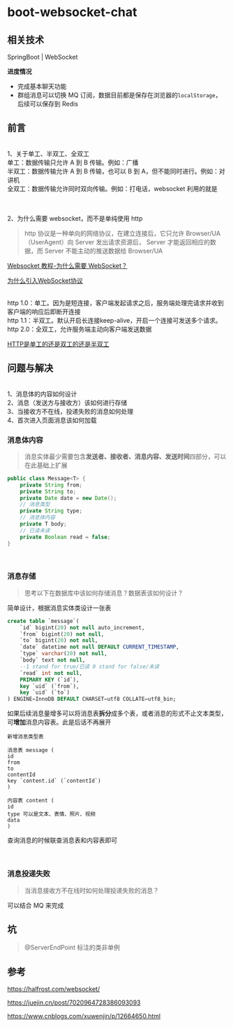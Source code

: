 # boot-websocket-chat

## 相关技术
SpringBoot | WebSocket

**进度情况**
* 完成基本聊天功能
* 群组消息可以切换 MQ 订阅，数据目前都是保存在浏览器的`localStorage`，后续可以保存到 Redis

## 前言
<br/> 1、关于单工、半双工、全双工
<br/> 单工：数据传输只允许 A 到 B 传输。例如：广播
<br/> 半双工：数据传输允许 A 到 B 传输，也可以 B 到 A，但不能同时进行。例如：对讲机
<br/> 全双工：数据传输允许同时双向传输。例如：打电话，websocket 利用的就是 

<br/>
<br/> 2、为什么需要 websocket，而不是单纯使用 http

> http 协议是一种单向的网络协议，在建立连接后，它只允许 Browser/UA（UserAgent）向 Server 发出请求资源后，
Server 才能返回相应的数据，而 Server 不能主动的推送数据给 Browser/UA

[Websocket 教程-为什么需要 WebSocket？](http://www.ruanyifeng.com/blog/2017/05/websocket.html)

[为什么引入WebSocket协议](https://blog.csdn.net/yl02520/article/details/7298309)

<br/> http 1.0：单工。因为是短连接，客户端发起请求之后，服务端处理完请求并收到客户端的响应后即断开连接
<br/> http 1.1：半双工。默认开启长连接keep-alive，开启一个连接可发送多个请求。
<br/> http 2.0：全双工，允许服务端主动向客户端发送数据

[HTTP是单工的还是双工的还是半双工](https://www.jianshu.com/p/3ca180af7dca)



## 问题与解决

<br/> 1、消息体的内容如何设计
<br/> 2、消息（发送方与接收方）该如何进行存储
<br/> 3、当接收方不在线，投递失败的消息如何处理
<br/> 4、首次进入页面消息该如何加载
<br/>

### 消息体内容

>消息实体最少需要包含**发送者、接收者、消息内容、发送时间**四部分，可以在此基础上扩展

```java
public class Message<T> {
    private String from;
    private String to;
    private Date date = new Date();
    // 消息类型
    private String type;
    // 消息体内容
    private T body;
    // 已读未读
    private Boolean read = false;
}
```

<br/>

### 消息存储

>思考以下在数据库中该如何存储消息？数据表该如何设计？

简单设计，根据消息实体类设计一张表
```sql
create table `message`(
    `id` bigint(20) not null auto_increment,
    `from` bigint(20) not null,
    `to` bigint(20) not null,
    `date` datetime not null DEFAULT CURRENT_TIMESTAMP,
    `type` varchar(20) not null,
    `body` text not null,
    --1 stand for true/已读 0 stand for false/未读
    `read` int not null,
    PRIMARY KEY (`id`),
    key `uid` (`from`),
    key `uid` (`to`)
) ENGINE=InnoDB DEFAULT CHARSET=utf8 COLLATE=utf8_bin;
```

如果后续消息量增多可以将消息表**拆分**成多个表，或者消息的形式不止文本类型，可**增加**消息内容表。此是后话不再展开
```
新增消息类型表

消息表 message (
id
from
to
contentId
key `content.id` (`contentId`)
)

内容表 content (
id
type 可以是文本、表情、照片、视频
data
)
```
查询消息的时候联查消息表和内容表即可

<br/>

### 消息投递失败

>当消息接收方不在线时如何处理投递失败的消息？

可以结合 MQ 来完成

## 坑

> @ServerEndPoint 标注的类非单例



## 参考

https://halfrost.com/websocket/

https://juejin.cn/post/7020964728386093093

https://www.cnblogs.com/xuwenjin/p/12664650.html

